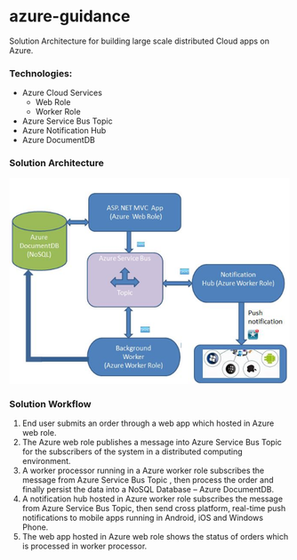 # azure-guidance
Solution Architecture for building large scale distributed Cloud apps on Azure.

### Technologies:

* Azure Cloud Services
  * Web Role
  * Worker Role
* Azure Service Bus Topic
* Azure Notification Hub
* Azure DocumentDB

### Solution Architecture 

![alt tag](https://github.com/AccelNA/azure-guidance/blob/master/contents/azure-arch.JPG)

### Solution Workflow

1. End user submits an order through a web app which hosted in Azure web role.
2. The Azure web role publishes a message into Azure Service Bus Topic for the subscribers of the system in a distributed computing environment.
3. A worker processor  running in a Azure worker role subscribes the message from Azure Service Bus Topic , then process the order and finally persist the data into a NoSQL Database – Azure DocumentDB.
4. A notification hub hosted in Azure worker role subscribes the message from Azure Service Bus Topic, then send cross platform, real-time push notifications to mobile apps running in Android, iOS and Windows Phone.
5. The web app hosted in Azure web role shows the status of orders which is processed in worker processor.

